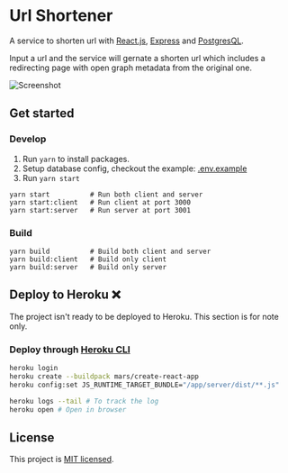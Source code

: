 # Url Shortener

A service to shorten url with [React.js](https://reactjs.org/), [Express](https://expressjs.com/) and [PostgresQL](https://www.postgresql.org/).

Input a url and the service will gernate a shorten url which includes a redirecting page with open graph metadata from the original one.

![Screenshot](https://i.imgur.com/UwsFx07.png)

## Get started

### Develop

1. Run `yarn` to install packages.
2. Setup database config, checkout the example: [.env.example](https://github.com/emma2334/url-shortener/raw/master/server/.env.example)
3. Run `yarn start`

```
yarn start          # Run both client and server
yarn start:client   # Run client at port 3000
yarn start:server   # Run server at port 3001
```

### Build

```
yarn build          # Build both client and server
yarn build:client   # Build only client
yarn build:server   # Build only server
```

## Deploy to Heroku ❌

The project isn't ready to be deployed to Heroku. This section is for note only.

### Deploy through [Heroku CLI](https://devcenter.heroku.com/articles/heroku-cli)

```bash
heroku login
heroku create --buildpack mars/create-react-app
heroku config:set JS_RUNTIME_TARGET_BUNDLE="/app/server/dist/**.js"

heroku logs --tail # To track the log
heroku open # Open in browser
```

## License

This project is [MIT licensed](./LICENSE).
